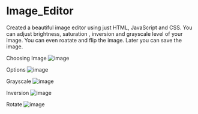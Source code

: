 # Image_Editor
Created a beautiful image editor using just HTML, JavaScript and CSS. You can adjust brightness, saturation , inversion and grayscale level of your image. You can even roatate and flip the image. Later you can save the image.

Choosing Image
![image](https://user-images.githubusercontent.com/94440601/212555765-85631d69-557c-4774-b5c1-dfee7430bbd8.png)

Options
![image](https://user-images.githubusercontent.com/94440601/212555774-109f833e-157f-4532-ad87-0c6ec20f79e2.png)

Grayscale
![image](https://user-images.githubusercontent.com/94440601/212555783-baf2d83e-65b4-467f-a98c-f58eed44dd99.png)

Inversion
![image](https://user-images.githubusercontent.com/94440601/212555820-f3d8224d-11bf-45e2-8fcb-d079a5f00c2e.png)

Rotate
![image](https://user-images.githubusercontent.com/94440601/212555867-3f329c62-155e-413f-9a16-93fe2e4fdb9a.png)

